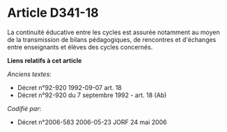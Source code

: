 # Article D341-18

La continuité éducative entre les cycles est assurée notamment au moyen de la transmission de bilans pédagogiques, de
rencontres et d'échanges entre enseignants et élèves des cycles concernés.

**Liens relatifs à cet article**

_Anciens textes_:

  - Décret n°92-920 1992-09-07 art. 18
  - Décret n°92-920 du 7 septembre 1992 - art. 18 (Ab)

_Codifié par_:

  - Décret n°2006-583 2006-05-23 JORF 24 mai 2006
